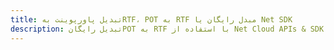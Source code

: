 ---title: تبدیل پاورپوینت بهRTF، POT به RTF مبدل رایگان یا Net SDKdescription: تبدیل رایگانPOT به RTF با استفاده از Net Cloud APIs & SDK. همچنین اسناد Microsoft PowerPoint را در Cloud ایجاد، ویرایش و رندر کنید.---